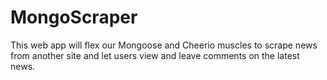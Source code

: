 # MongoScraper

This web app will flex our Mongoose and Cheerio muscles to scrape news from another site and let users view and leave comments on the latest news.

